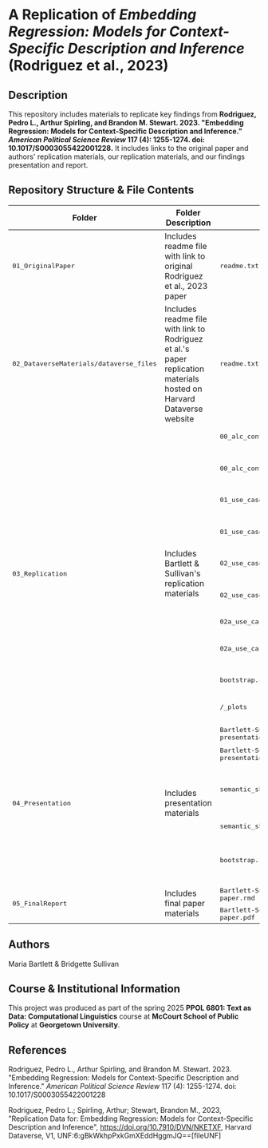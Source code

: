 # A Replication of _Embedding Regression: Models for Context-Specific Description and Inference_ (Rodriguez et al., 2023)

## Description

This repository includes materials to replicate key findings from **Rodriguez, Pedro L., Arthur Spirling, and Brandon M. Stewart. 2023. "Embedding Regression: Models for Context-Specific Description and Inference." *American Political Science Review* 117 (4): 1255-1274. doi: 10.1017/S0003055422001228.** It includes links to the original paper and authors' replication materials, our replication materials, and our findings presentation and report.

## Repository Structure & File Contents

<table>
	<thead>
    		<tr>
	      		<th>Folder</th>
	      		<th>Folder Description</th>
			<th>Included File</th>
			<th>File Description</th>
    		</tr>
  	</thead>
  	<tbody>
    		<tr>
        		<td><tt>01_OriginalPaper</tt></td>
			<td>Includes readme file with link to original Rodriguez et al., 2023 paper </td>
			<td><tt>readme.txt</tt></td>
			<td>Links to original Rodriguez et al., 2023 paper</td>
    		</tr>
		<tr>
        		<td><tt>02_DataverseMaterials/dataverse_files</tt></td>
			<td>Includes readme file with link to Rodriguez et al.'s paper replication materials hosted on Harvard Dataverse website</td>
			<td><tt>readme.txt</tt></td>
			<td>Links to Rodriguez et al.'s paper replication materials hosted on Harvard Dataverse website</td>
    		</tr>
    		<tr>
        		<td rowspan="10"><tt>03_Replication</tt></td>
			<td rowspan="10">Includes Bartlett & Sullivan's replication materials</td>
			<td><tt>00_alc_context_exemplar.qmd</tt></td>
			<td>QMD script to replicate "Framework in Action"</td>
    		</tr>
    		<tr>
        		</td><td><tt>00_alc_context_exemplar.html</tt></td>
			<td>HTML output from running <tt>00_alc_context_exemplar.qmd</tt> script; presents code collated alongside output</td>
		</tr>
        <tr>
        		</td><td><tt>01_use_case1_group_meanings.qmd</tt></td>
			<td>QMD script to replicate framework use case 1</td>
		</tr>
        <tr>
        		</td><td><tt>01_use_case1_group_meanings.html</tt></td>
			<td>HTML output from running <tt>01_use_case1_group_meanings.qmd</tt> script; presents code collated alongside output</td>
		</tr>
        <tr>
        		</td><td><tt>02_use_case2_temporal_changes.qmd</tt></td>
			<td>QMD script to replicate framework use case 2</td>
		</tr>
        <tr>
        		</td><td><tt>02_use_case2_temporal_changes.html</tt></td>
			<td>HTML output from running <tt>02_use_case2_temporal_changes.qmd</tt> script; presents code collated alongside output</td>
		</tr>
        <tr>
        		</td><td><tt>02a_use_case2_extension.qmd</tt></td>
			<td>QMD script to execute validation</td>
		</tr>
        <tr>
        		</td><td><tt>02a_use_case2_extension.html</tt></td>
			<td>HTML output from running <tt>02a_use_case2_extension.qmd</tt> script; presents code collated alongside output</td>
		</tr>
		<tr>
        		</td><td><tt>bootstrap.css</tt></td>
			<td>CSS code called in QMD files for HTML formatting</td>
		</tr>
        <tr>
        		</td><td><tt>/_plots</tt></td>
			<td>Plots replicated from analyses; called in <tt>Bartlett-Sullivan-replication-2-presentation.qmd</tt></td>
		</tr>
  		<tr>
        		<td rowspan="5"><tt>04_Presentation</tt></td>
			<td rowspan="5">Includes presentation materials</td>
			<td><tt>Bartlett-Sullivan-replication-2-presentation.qmd</tt></td>
			<td>QMD script to produce presentation</td>
    		</tr>
    		<tr>
        		</td><td><tt>Bartlett-Sullivan-replication-2-presentation.html</tt></td>
			<td>Presentation given on 4/3/25</td>
		</tr>
        <tr>
        		</td><td><tt>semantic_shift_walkthrough.qmd</tt></td>
			<td>QMD walk-through of "Framework in action" as part of presentation (Rodriguez et al. analytic code + Bartlett, Sullivan formatting) </td>
		</tr>
        <tr>
        		</td><td><tt>semantic_shift_walkthrough.html</tt></td>
			<td>HTML output from running <tt>semantic_shift_walkthrough.qmd</tt></td>
		</tr>
		<tr>
        		</td><td><tt>bootstrap.scss</tt></td>
			<td>CSS code called in <tt>Bartlett-Sullivan-replication-2-presentation.qmd</tt> for HTML formatting in <tt>Bartlett-Sullivan-replication-2-presentation.html</tt></td>
		</tr>
  		<tr>
        		<td rowspan="2"><tt>05_FinalReport</tt></td>
			<td rowspan="2">Includes final paper materials</td>
			<td><tt>Bartlett-Sullivan-replication-2-paper.rmd</tt></td>
			<td>RMD script to produce <tt>Bartlett-Sullivan-replication-2-paper.pdf</tt></td>
    		</tr>
    		<tr>
        		</td><td><tt>Bartlett-Sullivan-replication-2-paper.pdf</tt></td>
			<td>Bartlett & Sullivan final paper</td>
		</tr>

</table>

## Authors

Maria Bartlett & Bridgette Sullivan

## Course & Institutional Information

This project was produced as part of the spring 2025 **PPOL 6801: Text as Data: Computational Linguistics** course at **McCourt School of Public Policy** at **Georgetown University**.

## References

Rodriguez, Pedro L., Arthur Spirling, and Brandon M. Stewart. 2023. "Embedding Regression: Models for Context-Specific Description and Inference." *American Political Science Review* 117 (4): 1255-1274. doi: 10.1017/S0003055422001228

Rodriguez, Pedro L.; Spirling, Arthur; Stewart, Brandon M., 2023, "Replication Data for: Embedding Regression: Models for Context-Specific Description and Inference", https://doi.org/10.7910/DVN/NKETXF, Harvard Dataverse, V1, UNF:6:gBkWkhpPxkGmXEddHggmJQ==[fileUNF]
